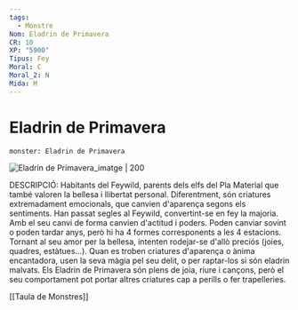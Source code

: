 ```yaml
---
tags:
  - Monstre
Nom: Eladrin de Primavera
CR: 10
XP: "5900"
Tipus: Fey
Moral: C
Moral_2: N
Mida: M
---
```

# Eladrin de Primavera

```statblock
monster: Eladrin de Primavera
```

![Eladrin de Primavera_imatge | 200](https://www.kryxrpg.com/static/0475e9f7068733a31fb8a33923229318/dae40/spring-eladrin.png)

DESCRIPCIÓ: 
Habitants del Feywild, parents dels elfs del Pla Material que també valoren la bellesa i llibertat personal. Diferentment, són criatures extremadament emocionals, que canvien d'aparença segons els sentiments. Han passat segles al Feywild, convertint-se en fey la majoria. Amb el seu canvi de forma canvien d'actitud i poders. Poden canviar sovint o poden tardar anys, però hi ha 4 formes corresponents a les 4 estacions. Tornant al seu amor per la bellesa, intenten rodejar-se d'allò preciós (joies, quadres, estàtues...). Quan es troben criatures d'aparença o ànima encantadora, usen la seva màgia pel seu delit, o per raptar-los si són eladrin malvats. Els Eladrin de Primavera són plens de joia, riure i cançons, però el seu comportament pot portar altres criatures cap a perills o fer trapelleries.

[[Taula de Monstres]]